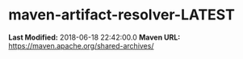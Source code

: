# maven-artifact-resolver-LATEST

**Last Modified:** 2018-06-18 22:42:00.0
**Maven URL:** https://maven.apache.org/shared-archives/
